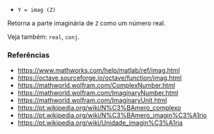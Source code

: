 - `Y = imag (Z)`

Retorna a parte imaginária de `Z` como um número real.

Veja também: `real`, `conj`.

### Referências

- https://www.mathworks.com/help/matlab/ref/imag.html
- https://octave.sourceforge.io/octave/function/imag.html
- https://mathworld.wolfram.com/ComplexNumber.html
- https://mathworld.wolfram.com/ImaginaryNumber.html
- https://mathworld.wolfram.com/ImaginaryUnit.html
- https://pt.wikipedia.org/wiki/N%C3%BAmero_complexo
- https://pt.wikipedia.org/wiki/N%C3%BAmero_imagin%C3%A1rio
- https://pt.wikipedia.org/wiki/Unidade_imagin%C3%A1ria
